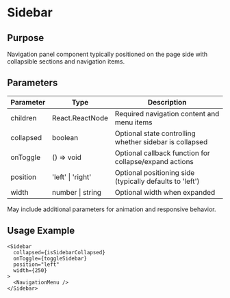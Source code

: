 # Sidebar

## Purpose
Navigation panel component typically positioned on the page side with collapsible sections and navigation items.

## Parameters

| Parameter | Type | Description |
|-----------|------|-------------|
| children | React.ReactNode | Required navigation content and menu items |
| collapsed | boolean | Optional state controlling whether sidebar is collapsed |
| onToggle | () => void | Optional callback function for collapse/expand actions |
| position | 'left' \| 'right' | Optional positioning side (typically defaults to 'left') |
| width | number \| string | Optional width when expanded |

May include additional parameters for animation and responsive behavior.

## Usage Example
```tsx
<Sidebar 
  collapsed={isSidebarCollapsed}
  onToggle={toggleSidebar}
  position="left"
  width={250}
>
  <NavigationMenu />
</Sidebar>
```